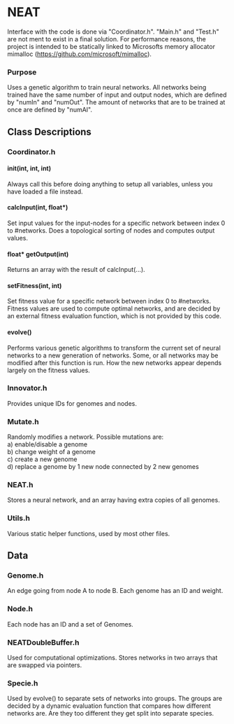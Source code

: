 # NEAT

Interface with the code is done via "Coordinator.h". "Main.h" and "Test.h" are not ment to exist in a final solution. For performance reasons, the project is intended to be statically linked to Microsofts memory allocator mimalloc (https://github.com/microsoft/mimalloc).

### Purpose
Uses a genetic algorithm to train neural networks. All networks being trained have the same number of input and output nodes, which are
defined by "numIn" and "numOut". The amount of networks that are to be trained at once are defined by "numAI".

## Class Descriptions

### Coordinator.h

#### init(int, int, int)
Always call this before doing anything to setup all variables, unless you have loaded a file instead.

#### calcInput(int, float*)
Set input values for the input-nodes for a specific network between index 0 to #networks. Does a topological sorting of nodes and computes output values.

#### float* getOutput(int)
Returns an array with the result of calcInput(...).

#### setFitness(int, int)
Set fitness value for a specific network between index 0 to #networks. Fitness values are used to compute optimal networks, and are decided by an external fitness evaluation function, which is not provided by this code.

#### evolve()
Performs various genetic algorithms to transform the current set of neural networks to a new generation of networks. Some, or all networks may be modified after this function is run. How the new networks appear depends largely on the fitness values.

### Innovator.h
Provides unique IDs for genomes and nodes.

### Mutate.h
Randomly modifies a network. Possible mutations are:  
a) enable/disable a genome  
b) change weight of a genome  
c) create a new genome  
d) replace a genome by 1 new node connected by 2 new genomes  

### NEAT.h
Stores a neural network, and an array having extra copies of all genomes.

### Utils.h
Various static helper functions, used by most other files.

## Data

### Genome.h
An edge going from node A to node B. Each genome has an ID and weight.

### Node.h
Each node has an ID and a set of Genomes.

### NEATDoubleBuffer.h
Used for computational optimizations. Stores networks in two arrays that are swapped via pointers.

### Specie.h
Used by evolve() to separate sets of networks into groups. The groups are decided by a dynamic evaluation function that compares how different networks are. Are they too different they get split into separate species.


